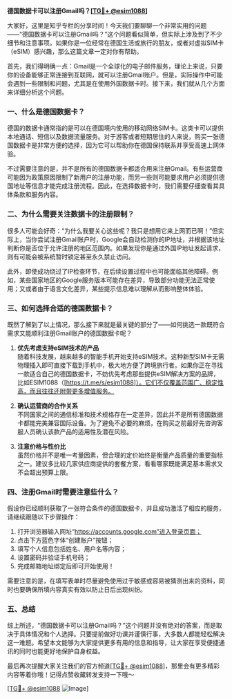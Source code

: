 **德国数据卡可以注册Gmail吗？[[TG💪+ @esim1088](https://t.me/s/esim1088)]**

大家好，这里是知乎专栏的分享时间！今天我们要聊聊一个非常实用的问题——“德国数据卡可以注册Gmail吗？”这个问题看似简单，但实际上涉及到了不少细节和注意事项。如果你是一位经常在德国生活或旅行的朋友，或者对虚拟SIM卡（eSIM）感兴趣，那么这篇文章一定对你有帮助。

首先，我们得明确一点：Gmail是一个全球化的电子邮件服务，理论上来说，只要你的设备能够正常连接到互联网，就可以注册Gmail账户。但是，实际操作中可能会遇到一些限制和问题，尤其是在使用外国数据卡时。接下来，我们就从几个方面来详细分析这个问题。

### 一、什么是德国数据卡？

德国的数据卡通常指的是可以在德国境内使用的移动网络SIM卡。这类卡可以提供本地通话、短信以及数据流量服务。对于游客或者短期居住的人来说，购买一张德国数据卡是非常方便的选择，因为它可以帮助你在德国保持联系并享受高速上网体验。

不过需要注意的是，并不是所有的德国数据卡都适合用来注册Gmail。有些运营商可能因为政策原因限制了新用户的注册功能，而另一些则可能要求用户必须提供德国地址等信息才能完成注册流程。因此，在选择数据卡时，我们需要仔细查看其具体条款和服务内容。

### 二、为什么需要关注数据卡的注册限制？

很多人可能会好奇：“为什么我要关心这些呢？我只是想用它来上网而已啊！”但实际上，当你尝试注册Gmail账户时，Google会自动检测你的IP地址，并根据该地址判断你是否位于允许注册的地区范围内。如果发现你是通过外国IP地址发起请求，则有可能会被系统暂时锁定甚至永久禁止访问。

此外，即使成功绕过了IP检查环节，在后续设置过程中也可能面临其他障碍。例如，某些国家地区的Google服务版本可能存在差异，导致部分功能无法正常使用；又或者由于语言文化差异，某些提示信息难以理解从而影响整体体验。

### 三、如何选择合适的德国数据卡？

既然了解到了以上情况，那么接下来就是最关键的部分了——如何挑选一款既符合需求又能顺利注册Gmail账户的德国数据卡呢？

1. **优先考虑支持eSIM技术的产品**  
   随着科技发展，越来越多的智能手机开始支持eSIM技术。这种新型SIM卡无需物理插入即可直接下载到手机中，极大地方便了跨境旅行者。如果你正在寻找一款适合自己的德国数据卡，不妨优先考虑那些提供eSIM解决方案的品牌，比如ESIM1088（[https://t.me/s/esim1088]）。它们不仅覆盖范围广、稳定性高，而且往往还附带更多增值服务。

2. **确认运营商的合作关系**  
   不同国家之间的通信标准和技术规格存在一定差异，因此并不是所有德国数据卡都能完美兼容国际设备。为了避免不必要的麻烦，在购买之前最好先咨询客服人员确认该款产品的适用性及潜在风险。

3. **注意价格与性价比**  
   虽然价格并不是唯一考量因素，但合理的定价始终是衡量产品质量的重要指标之一。建议多比较几家供应商提供的套餐方案，看看哪家既能满足基本需求又不会超出预算上限。

### 四、注册Gmail时需要注意些什么？

假设你已经顺利获取了一张符合条件的德国数据卡，并且成功激活了相应的服务，请继续跟随以下步骤操作：

1. 打开浏览器输入网址“https://accounts.google.com”进入登录页面；
2. 点击下方蓝色字体“创建账户”按钮；
3. 填写个人信息包括姓名、用户名等内容；
4. 设置密码并验证手机号码；
5. 完成邮箱地址绑定后即可开始使用！

需要注意的是，在填写表单时尽量避免使用过于敏感或容易被猜测出来的资料，同时也要确保所填内容真实有效以防止日后出现纠纷。

### 五、总结

综上所述，“德国数据卡可以注册Gmail吗？”这个问题并没有绝对的答案，而是取决于具体情况和个人选择。只要提前做好功课并谨慎行事，大多数人都能轻松解决这一难题。希望本文能够为大家提供更多有用的信息和指导，让大家在享受便捷通讯的同时也能更好地保护自身权益。

最后再次提醒大家关注我们的官方频道[[TG💪+ @esim1088](https://t.me/s/esim1088)]，那里会有更多精彩内容等着你哦！记得点赞收藏转发支持一下哦～

[[TG💪+ @esim1088](https://t.me/s/esim1088) ![Image](https://i.postimg.cc/4NQfJmqS/Snipaste-2025-05-13-00-14-12.png)]